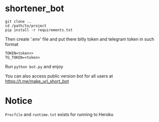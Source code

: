 # shortener_bot

```
git clone ..
cd /path/to/project
pip install -r requirements.txt
```

Then create '.env' file and put there bitly token and telegram token in such format
```
TOKEN=token<>
TG_TOKEN=<token>
```

Run `python bot.py` and enjoy 

You can also access public version bot for all users at https://t.me/make_url_short_bot

# Notice
`Procfile` and `runtime.txt` exists for running to Heroku
